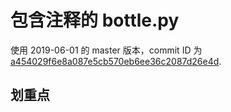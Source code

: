 # 包含注释的 bottle.py
使用 2019-06-01 的 master 版本，commit ID 为 [a454029f6e8a087e5cb570eb6ee36c2087d26e4d](https://github.com/bottlepy/bottle/blob/a454029f6e8a087e5cb570eb6ee36c2087d26e4d/bottle.py).

## 划重点

